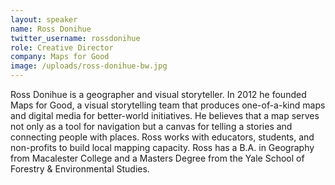 ```yaml
---
layout: speaker
name: Ross Donihue
twitter_username: rossdonihue
role: Creative Director
company: Maps for Good
image: /uploads/ross-donihue-bw.jpg
---
```


Ross Donihue is a geographer and visual storyteller. In 2012 he founded Maps for Good, a visual storytelling team that produces one-of-a-kind maps and digital media for better-world initiatives. He believes that a map serves not only as a tool for navigation but a canvas for telling a stories and connecting people with places. Ross works with educators, students, and non-profits to build local mapping capacity. Ross has a B.A. in Geography from Macalester College and a Masters Degree from the Yale School of Forestry & Environmental Studies.